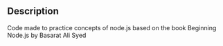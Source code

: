 ## Description
Code made to practice concepts of node.js based on the book Beginning Node.js by Basarat Ali Syed